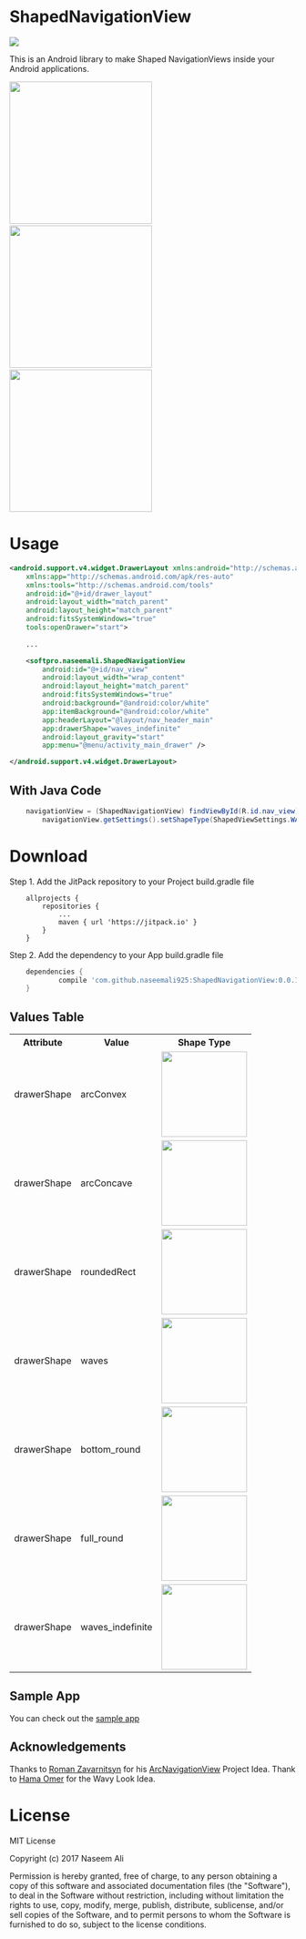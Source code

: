 # ShapedNavigationView

[![](https://jitpack.io/v/naseemali925/ShapedNavigationView.svg)](https://jitpack.io/#naseemali925/ShapedNavigationView)

This is an Android library to make Shaped NavigationViews inside your Android applications.

<img src="https://raw.githubusercontent.com/naseemali925/ShapedNavigationView/master/images/waves_indefinte.png" width="250">&nbsp;&nbsp;&nbsp;&nbsp;&nbsp;&nbsp;&nbsp;&nbsp;&nbsp;&nbsp;&nbsp;&nbsp;<img src="https://raw.githubusercontent.com/naseemali925/ShapedNavigationView/master/images/full_rounded.png" width="250">&nbsp;&nbsp;&nbsp;&nbsp;&nbsp;&nbsp;&nbsp;&nbsp;&nbsp;&nbsp;&nbsp;&nbsp;<img src="https://raw.githubusercontent.com/naseemali925/ShapedNavigationView/master/images/rounded_corner.png" width="250">

# Usage

```xml
<android.support.v4.widget.DrawerLayout xmlns:android="http://schemas.android.com/apk/res/android"
    xmlns:app="http://schemas.android.com/apk/res-auto"
    xmlns:tools="http://schemas.android.com/tools"
    android:id="@+id/drawer_layout"
    android:layout_width="match_parent"
    android:layout_height="match_parent"
    android:fitsSystemWindows="true"
    tools:openDrawer="start">
    
    ...

    <softpro.naseemali.ShapedNavigationView
        android:id="@+id/nav_view"
        android:layout_width="wrap_content"
        android:layout_height="match_parent"
        android:fitsSystemWindows="true"
        android:background="@android:color/white"
        app:itemBackground="@android:color/white"
        app:headerLayout="@layout/nav_header_main"
        app:drawerShape="waves_indefinite"
        android:layout_gravity="start"
        app:menu="@menu/activity_main_drawer" />

</android.support.v4.widget.DrawerLayout>
```

## With Java Code

```java
	navigationView = (ShapedNavigationView) findViewById(R.id.nav_view);
        navigationView.getSettings().setShapeType(ShapedViewSettings.WAVES);
```

# Download

Step 1. Add the JitPack repository to your Project build.gradle file

```grrovy
	allprojects {
		repositories {
			...
			maven { url 'https://jitpack.io' }
		}
	}
```
Step 2. Add the dependency to your App build.gradle file

```groovy
	dependencies {
	        compile 'com.github.naseemali925:ShapedNavigationView:0.0.1'
	}
```

## Values Table

<table>
<tr><th>Attribute</th><th>Value</th><th>Shape Type</th></tr>
<tr><td>drawerShape</td><td>arcConvex</td><td><img src="https://raw.githubusercontent.com/naseemali925/ShapedNavigationView/master/images/convex.png" width="150"></td></tr>
<tr><td>drawerShape</td><td>arcConcave</td><td><img src="https://raw.githubusercontent.com/naseemali925/ShapedNavigationView/master/images/concave.png" width="150"></td></tr>
<tr><td>drawerShape</td><td>roundedRect</td><td><img src="https://raw.githubusercontent.com/naseemali925/ShapedNavigationView/master/images/rounded_corner.png" width="150"></td></tr>
<tr><td>drawerShape</td><td>waves</td><td><img src="https://raw.githubusercontent.com/naseemali925/ShapedNavigationView/master/images/waves.png" width="150"></td></tr>
<tr><td>drawerShape</td><td>bottom_round</td><td><img src="https://raw.githubusercontent.com/naseemali925/ShapedNavigationView/master/images/bottom_rounded.png" width="150"></td></tr>
<tr><td>drawerShape</td><td>full_round</td><td><img src="https://raw.githubusercontent.com/naseemali925/ShapedNavigationView/master/images/full_rounded.png" width="150"></td></tr>
<tr><td>drawerShape</td><td>waves_indefinite</td><td><img src="https://raw.githubusercontent.com/naseemali925/ShapedNavigationView/master/images/waves_indefinte.png" width="150"></td></tr>
</table>

## Sample App

You can check out the [sample app](https://github.com/naseemali925/ShapedNavigationView/tree/master/app)

## Acknowledgements

Thanks to [Roman Zavarnitsyn](https://github.com/rom4ek) for his [ArcNavigationView](https://github.com/rom4ek/ArcNavigationView) Project Idea.
Thank to [Hama Omer](https://github.com/hama-Omer) for the Wavy Look Idea.

# License

MIT License

Copyright (c) 2017 Naseem Ali

Permission is hereby granted, free of charge, to any person obtaining a copy
of this software and associated documentation files (the "Software"), to deal
in the Software without restriction, including without limitation the rights
to use, copy, modify, merge, publish, distribute, sublicense, and/or sell
copies of the Software, and to permit persons to whom the Software is
furnished to do so, subject to the license conditions.
